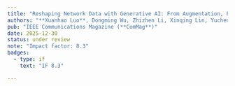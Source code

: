 ```yaml
---
title: "Reshaping Network Data with Generative AI: From Augmentation, Processing to Autonomous Analysis"
authors: "**Xuanhao Luo**, Dongming Wu, Zhizhen Li, Xinqing Lin, Yuchen Liu"
pub: "IEEE Communications Magazine (**ComMag**)"
date: 2025-12-30
status: under review
note: "Impact factor: 8.3"
badges:
  - type: if
    text: "IF 8.3"

---
```

